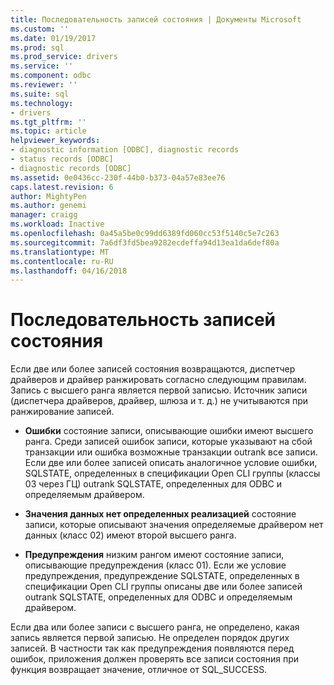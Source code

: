 ```yaml
---
title: Последовательность записей состояния | Документы Microsoft
ms.custom: ''
ms.date: 01/19/2017
ms.prod: sql
ms.prod_service: drivers
ms.service: ''
ms.component: odbc
ms.reviewer: ''
ms.suite: sql
ms.technology:
- drivers
ms.tgt_pltfrm: ''
ms.topic: article
helpviewer_keywords:
- diagnostic information [ODBC], diagnostic records
- status records [ODBC]
- diagnostic records [ODBC]
ms.assetid: 0e0436cc-230f-44b0-b373-04a57e83ee76
caps.latest.revision: 6
author: MightyPen
ms.author: genemi
manager: craigg
ms.workload: Inactive
ms.openlocfilehash: 0a45a5be0c99dd6389fd060cc53f5140c5e7c263
ms.sourcegitcommit: 7a6df3fd5bea9282ecdeffa94d13ea1da6def80a
ms.translationtype: MT
ms.contentlocale: ru-RU
ms.lasthandoff: 04/16/2018
---
```

# <a name="sequence-of-status-records"></a>Последовательность записей состояния
Если две или более записей состояния возвращаются, диспетчер драйверов и драйвер ранжировать согласно следующим правилам. Запись с высшего ранга является первой записью. Источник записи (диспетчера драйверов, драйвер, шлюза и т. д.) не учитываются при ранжирование записей.  
  
-   **Ошибки** состояние записи, описывающие ошибки имеют высшего ранга. Среди записей ошибок записи, которые указывают на сбой транзакции или ошибка возможные транзакции outrank все записи. Если две или более записей описать аналогичное условие ошибки, SQLSTATE, определенных в спецификации Open CLI группы (классы 03 через ГЦ) outrank SQLSTATE, определенных для ODBC и определяемым драйвером.  
  
-   **Значения данных нет определенных реализацией** состояние записи, которые описывают значения определяемые драйвером нет данных (класс 02) имеют второй высшего ранга.  
  
-   **Предупреждения** низким рангом имеют состояние записи, описывающие предупреждения (класс 01). Если же условие предупреждения, предупреждение SQLSTATE, определенных в спецификации Open CLI группы описаны две или более записей outrank SQLSTATE, определенных для ODBC и определяемым драйвером.  
  
 Если два или более записи с высшего ранга, не определено, какая запись является первой записью. Не определен порядок других записей. В частности так как предупреждения появляются перед ошибок, приложения должен проверять все записи состояния при функция возвращает значение, отличное от SQL_SUCCESS.
